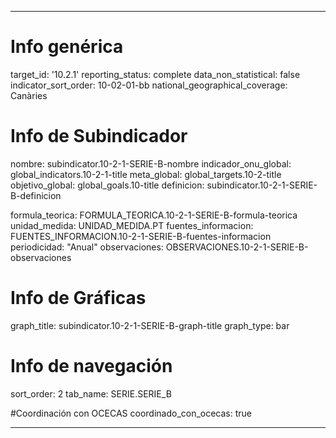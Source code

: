 ---

# Info genérica
target_id: '10.2.1'
reporting_status: complete
data_non_statistical: false
indicator_sort_order: 10-02-01-bb
national_geographical_coverage: Canàries

# Info de Subindicador
nombre: subindicator.10-2-1-SERIE-B-nombre
indicador_onu_global: global_indicators.10-2-1-title
meta_global: global_targets.10-2-title
objetivo_global: global_goals.10-title
definicion: subindicator.10-2-1-SERIE-B-definicion

formula_teorica: FORMULA_TEORICA.10-2-1-SERIE-B-formula-teorica
unidad_medida: UNIDAD_MEDIDA.PT
fuentes_informacion: FUENTES_INFORMACION.10-2-1-SERIE-B-fuentes-informacion
periodicidad: "Anual"
observaciones: OBSERVACIONES.10-2-1-SERIE-B-observaciones
# Info de Gráficas
graph_title: subindicator.10-2-1-SERIE-B-graph-title
graph_type: bar

# Info de navegación
sort_order: 2
tab_name: SERIE.SERIE_B

#Coordinación con OCECAS
coordinado_con_ocecas: true

---